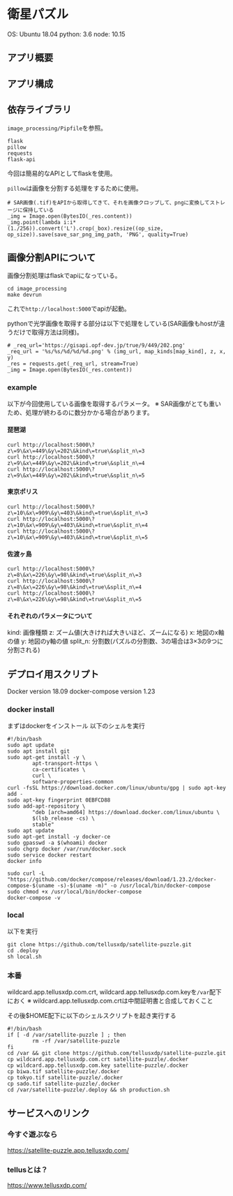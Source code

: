 
# 衛星パズル
OS: Ubuntu 18.04
python: 3.6
node: 10.15

## アプリ概要

## アプリ構成

## 依存ライブラリ
`image_processing/Pipfile`を参照。
```
flask
pillow
requests
flask-api
```

今回は簡易的なAPIとしてflaskを使用。

`pillow`は画像を分割する処理をするために使用。
```
# SAR画像(.tif)をAPIから取得してきて、それを画像クロップして、pngに変換してストレージに保持している
_img = Image.open(BytesIO(_res.content))
_img.point(lambda i:i*(1./256)).convert('L').crop(_box).resize((op_size, op_size)).save(save_sar_png_img_path, 'PNG', quality=True)
```

## 画像分割APIについて
画像分割処理はflaskでapiになっている。
```
cd image_processing
make devrun
```
これで`http://localhost:5000`でapiが起動。

pythonで光学画像を取得する部分は以下で処理をしている(SAR画像もhostが違うだけで取得方法は同様)。
```
# _req_url='https://gisapi.opf-dev.jp/true/9/449/202.png'
_req_url = '%s/%s/%d/%d/%d.png' % (img_url, map_kinds[map_kind], z, x, y)
_res = requests.get(_req_url, stream=True)
_img = Image.open(BytesIO(_res.content))
```

### example
以下が今回使用している画像を取得するパラメータ。
※ SAR画像がとても重いため、処理が終わるのに数分かかる場合があります。

#### 琵琶湖
```
curl http://localhost:5000\?z\=9\&x\=449\&y\=202\&kind\=true\&split_n\=3
curl http://localhost:5000\?z\=9\&x\=449\&y\=202\&kind\=true\&split_n\=4
curl http://localhost:5000\?z\=9\&x\=449\&y\=202\&kind\=true\&split_n\=5
```
#### 東京ポリス
```
curl http://localhost:5000\?z\=10\&x\=909\&y\=403\&kind\=true\&split_n\=3
curl http://localhost:5000\?z\=10\&x\=909\&y\=403\&kind\=true\&split_n\=4
curl http://localhost:5000\?z\=10\&x\=909\&y\=403\&kind\=true\&split_n\=5
```
#### 佐渡ヶ島
```
curl http://localhost:5000\?z\=8\&x\=226\&y\=98\&kind\=true\&split_n\=3
curl http://localhost:5000\?z\=8\&x\=226\&y\=98\&kind\=true\&split_n\=4
curl http://localhost:5000\?z\=8\&x\=226\&y\=98\&kind\=true\&split_n\=5
```

#### それぞれのパラメータについて
kind: 画像種類
z: ズーム値(大きければ大きいほど、ズームになる)
x: 地図のx軸の値
y: 地図のy軸の値
split_n: 分割数(パズルの分割数、3の場合は3×3の9つに分割される)

## デプロイ用スクリプト
Docker version 18.09
docker-compose version 1.23

### docker install
まずはdockerをインストール
以下のシェルを実行
```
#!/bin/bash
sudo apt update
sudo apt install git
sudo apt-get install -y \
        apt-transport-https \
        ca-certificates \
        curl \
        software-properties-common
curl -fsSL https://download.docker.com/linux/ubuntu/gpg | sudo apt-key add -
sudo apt-key fingerprint 0EBFCD88
sudo add-apt-repository \
        "deb [arch=amd64] https://download.docker.com/linux/ubuntu \
        $(lsb_release -cs) \
        stable"
sudo apt update
sudo apt-get install -y docker-ce
sudo gpasswd -a $(whoami) docker
sudo chgrp docker /var/run/docker.sock
sudo service docker restart
docker info

sudo curl -L "https://github.com/docker/compose/releases/download/1.23.2/docker-compose-$(uname -s)-$(uname -m)" -o /usr/local/bin/docker-compose
sudo chmod +x /usr/local/bin/docker-compose
docker-compose -v
```

### local
以下を実行
```
git clone https://github.com/tellusxdp/satellite-puzzle.git
cd .deploy
sh local.sh
```

### 本番
wildcard.app.tellusxdp.com.crt, wildcard.app.tellusxdp.com.keyを`/var`配下におく
※ wildcard.app.tellusxdp.com.crtは中間証明書と合成しておくこと

その後$HOME配下に以下のシェルスクリプトを起き実行する
```
#!/bin/bash
if [ -d /var/satellite-puzzle ] ; then
        rm -rf /var/satellite-puzzle
fi
cd /var && git clone https://github.com/tellusxdp/satellite-puzzle.git
cp wildcard.app.tellusxdp.com.crt satellite-puzzle/.docker
cp wildcard.app.tellusxdp.com.key satellite-puzzle/.docker
cp biwa.tif satellite-puzzle/.docker
cp tokyo.tif satellite-puzzle/.docker
cp sado.tif satellite-puzzle/.docker
cd /var/satellite-puzzle/.deploy && sh production.sh
```

## サービスへのリンク
### 今すぐ遊ぶなら
https://satellite-puzzle.app.tellusxdp.com/

### tellusとは？
https://www.tellusxdp.com/

